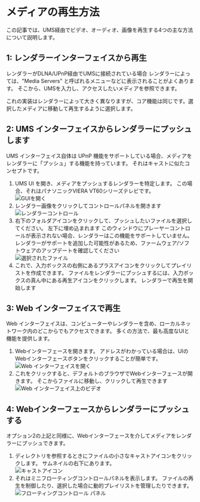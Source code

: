 # メディアの再生方法

この記事では、UMS経由でビデオ、オーディオ、画像を再生する4つの主な方法について説明します。

## 1: レンダラーインターフェイスから再生

レンダラーがDLNA/UPnP経由でUMSに接続されている場合 レンダラーによっては、"Media Servers" と呼ばれるメニューなどに表示されることがよくあります。 そこから、UMSを入力し、アクセスしたいメディアを参照できます。

これの実装はレンダラーによって大きく異なりますが、コア機能は同じです。選択したメディアに移動して再生するように選択します。

## 2: UMS インターフェイスからレンダラーにプッシュします

UMS インターフェイス自体は UPnP 機能をサポートしている場合、メディアをレンダラーに「プッシュ」する機能を持っています。 それはキャストに似たコンセプトです。

1. UMS UI を開き、メディアをプッシュするレンダラーを特定します。 この場合、それはパナソニックVIERA VT60シリーズテレビです。  
   ![GUIを開く](@site/docs/guides/img/how-to-play-media-1.png)
2. レンダラー画像をクリックしてコントロールパネルを開きます  
   ![レンダラーコントロール](@site/docs/guides/img/how-to-play-media-2.png)
3. 右下のフォルダアイコンをクリックして、プッシュしたいファイルを選択してください。 左下に埋め込まれます このウィンドウにプレーヤーコントロールが表示されない場合、レンダラーはこの機能をサポートしていません。 レンダラーがサポートを追加した可能性があるため、ファームウェア/ソフトウェアのアップデートを確認してください  
   ![選択されたファイル](@site/docs/guides/img/how-to-play-media-3.png)
4. これで、入力ボックスの右側にあるプラスアイコンをクリックしてプレイリストを作成できます。 ファイルをレンダラーにプッシュするには、入力ボックスの真ん中にある再生アイコンをクリックします。 レンダラーで再生を開始します

## 3: Web インターフェイスで再生

Web インターフェイスは、コンピューターやレンダラーを含め、ローカルネットワーク内のどこからでもアクセスできます。 多くの方法で、最も高度なUIと機能を提供します。

1. Webインターフェースを開きます。 アドレスがわかっている場合は、UIのWebインターフェースボタンをクリックすることが簡単です。  
   ![Web インターフェイスを開く](@site/docs/guides/img/how-to-play-media-4.png)
2. これをクリックすると、デフォルトのブラウザでWebインターフェースが開きます。 そこからファイルに移動し、クリックして再生できます  
   ![Web インターフェイス上のビデオ](@site/docs/guides/img/how-to-play-media-5.png)

## 4: Webインターフェースからレンダラーにプッシュする

オプション2の上記と同様に、Webインターフェースを介してメディアをレンダラーにプッシュできます。

1. ディレクトリを参照するときにファイルの小さなキャストアイコンをクリックします。 サムネイルの右下にあります。  
   ![キャストアイコン](@site/docs/guides/img/how-to-play-media-6.png)
2. それはミニフローティングコントロールパネルを表示します。 ファイルの再生を制御したり、選択した場合に動的プレイリストを管理したりできます。  
   ![フローティングコントロール パネル](@site/docs/guides/img/how-to-play-media-7.png)
